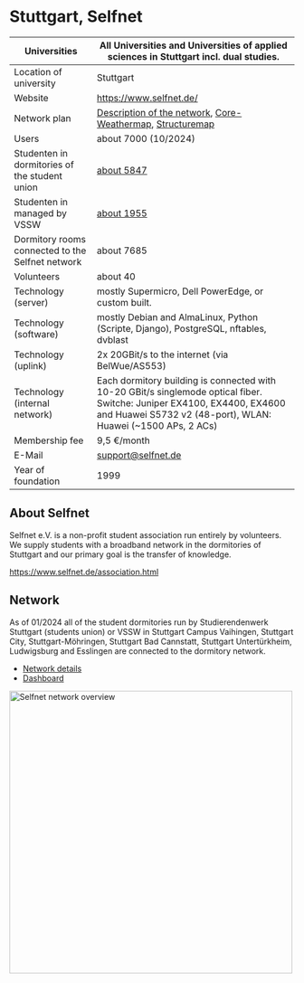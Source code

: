 # Stuttgart, Selfnet

Universities                                      | All Universities and Universities of applied sciences in Stuttgart incl. dual studies.
--------------------------------------------------|------------------------------------------------------------------------------------------------------------------------------------------------------------------------------------------------------------
Location of university                            | Stuttgart
Website                                           | <https://www.selfnet.de/>
Network plan                                      | [Description of the network](https://www.selfnet.de/services/network.html), [Core-Weathermap](http://weathermap.selfnet.de), [Structuremap](https://structuremap.selfnet.de)
Users                                             | about 7000 (10/2024)
Studenten in dormitories of the student union     | [about 5847](https://www.studierendenwerk-stuttgart.de/wohnen/wohnanlagen/)
Studenten in managed by VSSW                      | [about 1955](https://www.vssw.de/wohnheime/)
Dormitory rooms connected to the Selfnet network  | about 7685
Volunteers                                        | about 40
Technology (server)                               | mostly Supermicro, Dell PowerEdge, or custom built.
Technology (software)                             | mostly Debian and AlmaLinux, Python (Scripte, Django), PostgreSQL, nftables, dvblast
Technology (uplink)                               | 2x 20GBit/s to the internet (via BelWue/AS553)
Technology (internal network)                     | Each dormitory building is connected with 10-20 GBit/s singlemode optical fiber. Switche: Juniper EX4100, EX4400, EX4600 and Huawei S5732 v2 (48-port), WLAN: Huawei (\~1500 APs, 2 ACs)
Membership fee                                    | 9,5 €/month
E-Mail                                            | [support@selfnet.de](/mailto/support@selfnet.de)
Year of foundation                                | 1999

## About Selfnet

Selfnet e.V. is a non-profit student association run entirely by
volunteers. We supply students with a broadband network in the
dormitories of Stuttgart and our primary goal is the transfer of
knowledge.

<https://www.selfnet.de/association.html>

## Network

As of 01/2024 all of the student dormitories run by Studierendenwerk
Stuttgart (students union) or VSSW in Stuttgart Campus Vaihingen, Stuttgart
City, Stuttgart-Möhringen, Stuttgart Bad Cannstatt, Stuttgart
Untertürkheim, Ludwigsburg and Esslingen are connected to the dormitory network.

- [Network details](https://www.selfnet.de/services/network.html)
- [Dashboard](http://dashboard.selfnet.de)

<img src="https://www.selfnet.de/static/images/selfnet-core-netzwerk-leaflet-fallback-karte.png" alt="Selfnet network overview" width="500"/>

